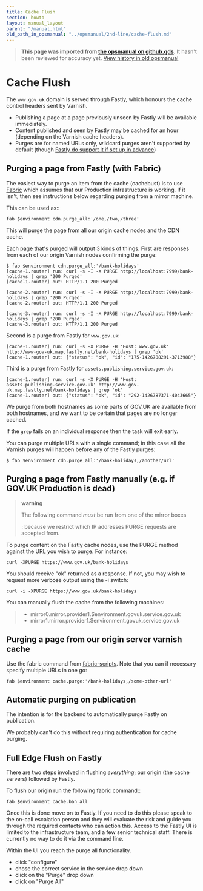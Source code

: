 ```yaml
---
title: Cache Flush
section: howto
layout: manual_layout
parent: "/manual.html"
old_path_in_opsmanual: "../opsmanual/2nd-line/cache-flush.md"
---
```




> **This page was imported from [the opsmanual on github.gds](https://github.gds/gds/opsmanual)**.
It hasn't been reviewed for accuracy yet.
[View history in old opsmanual](https://github.gds/gds/opsmanual/tree/master/2nd-line/cache-flush.md)


# Cache Flush

The `www.gov.uk` domain is served through Fastly, which honours the
cache control headers sent by Varnish.

-   Publishing a page at a page previously unseen by Fastly will be
    available immediately.
-   Content published and seen by Fastly may be cached for an hour
    (depending on the Varnish cache headers).
-   Purges are for named URLs only, wildcard purges aren't supported by
    default (though [Fastly do support it if set up in
    advance](https://docs.fastly.com/guides/purging/wildcard-purges))

## Purging a page from Fastly (with Fabric)

The easiest way to purge an item from the cache (cachebust) is to use
[Fabric](https://github.com/alphagov/fabric-scripts/blob/master/cdn.py)
which assumes that our Production infrastructure is working. If it
isn't, then see instructions below regarding purging from a mirror
machine.

This can be used as::

    fab $environment cdn.purge_all:'/one,/two,/three'

This will purge the page from all our origin cache nodes and the CDN
cache.

Each page that's purged will output 3 kinds of things. First are
responses from each of our origin Varnish nodes confirming the purge:

    $ fab $environment cdn.purge_all:'/bank-holidays'
    [cache-1.router] run: curl -s -I -X PURGE http://localhost:7999/bank-holidays | grep '200 Purged'
    [cache-1.router] out: HTTP/1.1 200 Purged

    [cache-2.router] run: curl -s -I -X PURGE http://localhost:7999/bank-holidays | grep '200 Purged'
    [cache-2.router] out: HTTP/1.1 200 Purged

    [cache-3.router] run: curl -s -I -X PURGE http://localhost:7999/bank-holidays | grep '200 Purged'
    [cache-3.router] out: HTTP/1.1 200 Purged

Second is a purge from Fastly for `www.gov.uk`:

    [cache-1.router] run: curl -s -X PURGE -H 'Host: www.gov.uk' http://www-gov-uk.map.fastly.net/bank-holidays | grep 'ok'
    [cache-1.router] out: {"status": "ok", "id": "175-1426788291-3713988"}

Third is a purge from Fastly for `assets.publishing.service.gov.uk`:

    [cache-1.router] run: curl -s -X PURGE -H 'Host: assets.publishing.service.gov.uk' http://www-gov-uk.map.fastly.net/bank-holidays | grep 'ok'
    [cache-1.router] out: {"status": "ok", "id": "292-1426787371-4043665"}

We purge from both hostnames as some parts of GOV.UK are available from
both hostnames, and we want to be certain that pages are no longer
cached.

If the `grep` fails on an individual response then the task will exit
early.

You can purge multiple URLs with a single command; in this case all the
Varnish purges will happen before any of the Fastly purges:

    $ fab $environment cdn.purge_all:'/bank-holidays,/another/url'

## Purging a page from Fastly manually (e.g. if GOV.UK Production is dead)

> **warning**
>
> The following command *must* be run from one of the mirror boxes
>
> :   because we restrict which IP addresses PURGE requests are
>     accepted from.
>
To purge content on the Fastly cache nodes, use the PURGE method against
the URL you wish to purge. For instance:

    curl -XPURGE https://www.gov.uk/bank-holidays

You should receive "ok" returned as a response. If not, you may wish to
request more verbose output using the -i switch:

    curl -i -XPURGE https://www.gov.uk/bank-holidays

You can manually flush the cache from the following machines:

> -   mirror0.mirror.provider1.\$environment.govuk.service.gov.uk
> -   mirror1.mirror.provider1.\$environment.govuk.service.gov.uk

## Purging a page from our origin server varnish cache

Use the fabric command from
[fabric-scripts](https://github.com/alphagov/fabric-scripts). Note that
you can if necessary specify multiple URLs in one go:

    fab $environment cache.purge:'/bank-holidays,/some-other-url'

## Automatic purging on publication

The intention is for the backend to automatically purge Fastly on
publication.

We probably can't do this without requiring authentication for cache
purging.

## Full Edge Flush on Fastly

There are two steps involved in flushing *everything*; our origin (the
cache servers) followed by Fastly.

To flush our origin run the following fabric command::

    fab $environment cache.ban_all

Once this is done move on to Fastly. If you need to do this please speak
to the on-call escalation person and they will evaluate the risk and
guide you through the required contacts who can action this. Access to
the Fastly UI is limited to the infrastructure team, and a few senior
technical staff. There is currently no way to do it via the command
line.

Within the UI you reach the purge all functionality.

-   click "configure"
-   chose the correct service in the service drop down
-   click on the "Purge" drop down
-   click on "Purge All"



